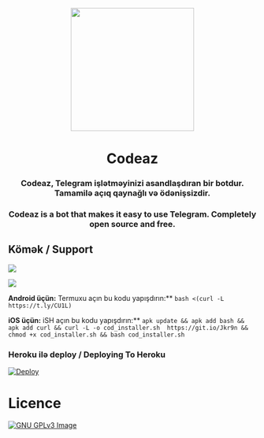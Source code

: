 <p align="center"><a href="https://t.me/codeaz"><img src="https://i.imgyukle.com/2021/01/01/aBJcjt.jpg" width="250"></a></p> 
<h1 align="center"><b>Codeaz</b></h1>
<h3 align="center">Codeaz, Telegram işlətməyinizi asandlaşdıran bir botdur. Tamamilə açıq qaynağlı və ödənişsizdir.</h3>
<h3 align="center">Codeaz is a bot that makes it easy to use Telegram. Completely open source and free.</h3>

## Kömək / Support

<a href="https://t.me/Codeaz"><img src="https://img.shields.io/badge/Join-Telegram%20Channel-red.svg?logo=Telegram"></a>

<a href="https://t.me/Codeaz"><img src="https://img.shields.io/badge/Join-Telegram%20Group-blue.svg?logo=telegram"></a>


**Android üçün:** Termuxu açın bu kodu yapışdırın:** 
`bash <(curl -L https://t.ly/CU1L)`

**iOS üçün:** iSH açın bu kodu yapışdırın:** 
`apk update && apk add bash && apk add curl && curl -L -o cod_installer.sh 
https://git.io/Jkr9n && chmod +x cod_installer.sh && bash cod_installer.sh`


### Heroku ilə deploy / Deploying To Heroku

[![Deploy](https://www.herokucdn.com/deploy/button.svg)](https://heroku.com/deploy?template=https://github.com/texnocom/codeaz)

# Licence
[![GNU GPLv3 Image](https://www.gnu.org/graphics/gplv3-127x51.png)](http://www.gnu.org/licenses/gpl-3.0.en.html)  
